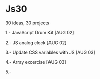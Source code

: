 # Js30

30 ideas, 30 projects

1.- JavaScript Drum Kit [AUG 02]

2.- JS analog clock [AUG 02]

3.- Update CSS variables with JS [AUG 03]

4.- Array excercise [AUG 03]

5.-
